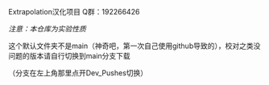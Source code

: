 Extrapolation汉化项目
Q群：192266426

*注意：本仓库为实验性质*

这个默认文件夹不是main（神奇吧，第一次自己使用github导致的），校对之类没问题的版本请自行切换到main分支下载

（分支在左上角那里点开Dev_Pushes切换）
